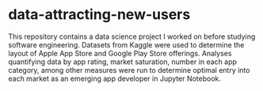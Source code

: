 # data-attracting-new-users
This repository contains a data science project I worked on before studying software engineering. Datasets from Kaggle were used to determine the layout of Apple App Store and Google Play Store offerings. Analyses quantifying data by app rating, market saturation, number in each app category, among other measures were run to determine optimal entry into each market as an emerging app developer in Jupyter Notebook.
